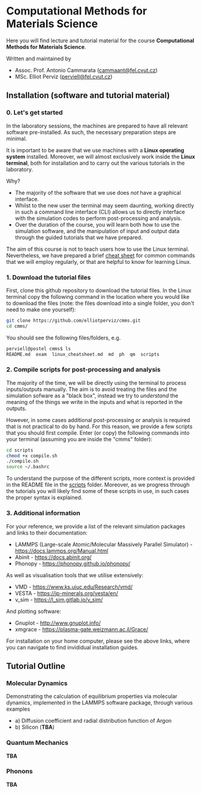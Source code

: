 # Computational Methods for Materials Science
Here you will find lecture and tutorial material for the course **Computational Methods for Materials Science**.


<!--"Some words of an introduction to the course here"-->

Written and maintained by<br>
- Assoc. Prof. Antonio Cammarata (cammaant@fel.cvut.cz)<br>
- MSc. Elliot Perviz (perviell@fel.cvut.cz)<br>

## Installation (software and tutorial material)

### 0. Let's get started
In the laboratory sessions, the machines are prepared to have all relevant software pre-installed. As such, the necessary preparation steps are minimal.

It is important to be aware that we use machines with a **Linux operating system** installed. Moreover, we will almost exclusively work inside the **Linux terminal**, both for installation and to carry out the various tutorials in the laboratory.

Why?
- The majority of the software that we use does *not* have a graphical interface.
- Whilst to the new user the terminal may seem daunting, working directly in such a command line interface (CLI) allows us to directly interface with the simulation codes to perform post-processing and analysis.
- Over the duration of the course, you will learn both how to use the simulation software, and the manipulation of input and output data through the guided tutorials that we have prepared.

The aim of this course is not to teach users how to use the Linux terminal. Nevertheless, we have prepared a brief [cheat sheet](linux_cheatsheet.md) for common commands that we will employ regularly, or that are helpful to know for learning Linux.

### 1. Download the tutorial files
First, clone this github repository to download the tutorial files. In the Linux terminal copy the following command in the location where you would like to download the files (note: the files download into a single folder, you don't need to make one yourself):
```bash
git clone https://github.com/elliotperviz/cmms.git
cd cmms/
```

You should see the following files/folders, e.g.
```bash
perviell@postel cmms$ ls
README.md  exam  linux_cheatsheet.md  md  ph  qm  scripts
```

### 2. Compile scripts for post-processing and analysis
The majority of the time, we will be directly using the terminal to process inputs/outputs manually. The aim is to avoid treating the files and the simulation sofware as a "black box", instead we try to *understand* the meaning of the things we write in the inputs and what is reported in the outputs.

However, in some cases additional post-processing or analysis is required that is not practical to do by hand. For this reason, we provide a few scripts that you should first compile. Enter (or copy) the following commands into your terminal (assuming you are inside the "cmms" folder):
```bash
cd scripts
chmod +x compile.sh
./compile.sh
source ~/.bashrc
```

To understand the purpose of the different scripts, more context is provided in the README file in the [scripts](scripts/) folder. Moreover, as we progress through the tutorials you will likely find some of these scripts in use, in such cases the proper syntax is explained.

### 3. Additional information

For your reference, we provide a list of the relevant simulation packages and links to their documentation:
- LAMMPS (Large-scale Atomic/Molecular Massively Parallel Simulator) - https://docs.lammps.org/Manual.html
- Abinit - https://docs.abinit.org/
- Phonopy - https://phonopy.github.io/phonopy/

As well as visualisation tools that we utilise extensively:
- VMD - https://www.ks.uiuc.edu/Research/vmd/
- VESTA - https://jp-minerals.org/vesta/en/
- v_sim - https://l_sim.gitlab.io/v_sim/

And plotting software:
- Gnuplot - http://www.gnuplot.info/
- xmgrace - https://plasma-gate.weizmann.ac.il/Grace/

For installation on your home computer, please see the above links, where you can navigate to find invididual installation guides.

## Tutorial Outline

### Molecular Dynamics

Demonstrating the calculation of equilibrium properties via molecular dynamics, implemented in the LAMMPS software package, through various examples
- a) Diffusion coefficient and radial distribution function of Argon
- b) Silicon (**TBA**)

### Quantum Mechanics

**TBA**

### Phonons

**TBA**

